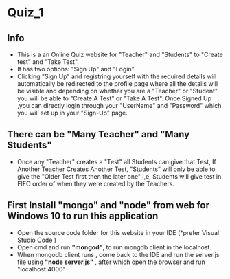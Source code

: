 # Quiz_1
 
 ## Info
 * This is a an Online Quiz  website for "Teacher" and "Students" to "Create test" and "Take Test".
 * It has two options: "Sign Up" and "Login".
 * Clicking "Sign Up" and registring yourself with the required details will automatically be redirected to the profile page where all the details will be visible and depending on whether you are a "Teacher" or "Student" you will be able to "Create A Test" or "Take A Test". Once Signed Up ,you can directly login through your "UserName" and "Password" which you will set up in your "Sign-Up" page.


 ## There can be "Many Teacher" and "Many Students"
 * Once any "Teacher" creates a "Test" all Students can give that Test, If Another Teacher Creates Another Test, "Students" will only be able to give the "Older Test first then the later one" i,e, Students will give test in FIFO order of when they were created by the Teachers.
 
 
 ## First Install "mongo" and "node" from web for Windows 10 to run this application
 * Open the source code folder for this website in your IDE (*prefer Visual Studio Code )
 * Open cmd and run <b><b>"mongod"</b></b>, to run mongdb client in the localhost.
 * When mongodb client runs , come back to the IDE and run the server.js file using <b>"node server.js"</b> , after which open the browser and run "localhost:4000"
